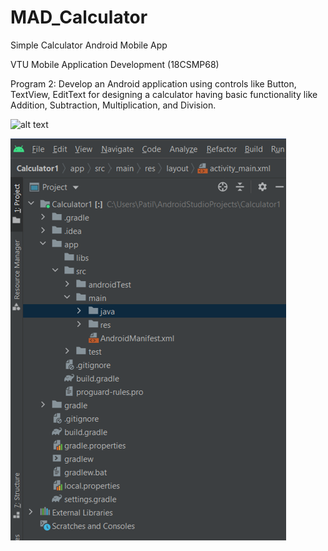 # MAD_Calculator

Simple Calculator Android Mobile App

VTU Mobile Application Development (18CSMP68)

Program 2: Develop an Android application using controls like Button, TextView, EditText for designing a calculator having basic functionality like Addition, Subtraction, Multiplication, and Division.

![alt text](https://github.com/bbpatil/MAD_Calculator/tree/master/sampledesign.png "Sample Design")

![alt text](https://github.com/bbpatil/MAD_Calculator/blob/master/images/Project%20Structure.png "Project Layout")
